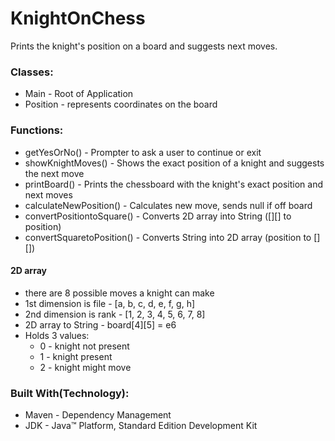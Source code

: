 # KnightOnChess
Prints the knight's position on a board and suggests next moves.

### Classes:
- Main - Root of Application
- Position - represents coordinates on the board

### Functions:
- getYesOrNo() - Prompter to ask a user to continue or exit
- showKnightMoves() - Shows the exact position of a knight and suggests the next move
- printBoard() - Prints the chessboard with the knight's exact position and next moves
- calculateNewPosition() - Calculates new move, sends null if off board
- convertPositiontoSquare() - Converts 2D array into String ([][] to position)
- convertSquaretoPosition() - Converts String into 2D array (position to [][])

#### 2D array
- there are 8 possible moves a knight can make 
- 1st dimension is file - [a, b, c, d, e, f, g, h]
- 2nd dimension is rank - [1, 2, 3, 4, 5, 6, 7, 8]
- 2D array to String - board[4][5] = e6
- Holds 3 values:
    * 0 - knight not present
    * 1 - knight present
    * 2 - knight might move
 
### Built With(Technology):

  - Maven - Dependency Management
  - JDK - Java™ Platform, Standard Edition Development Kit
